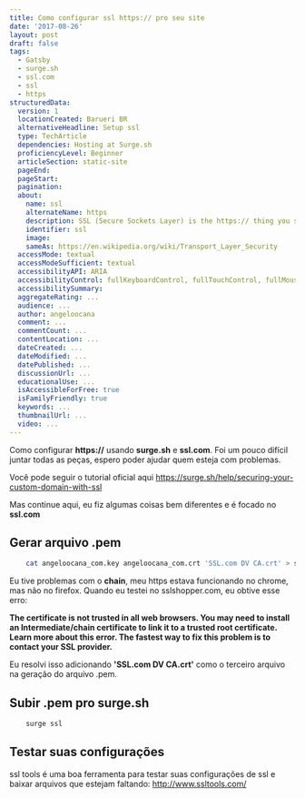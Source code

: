 ```yaml
---
title: Como configurar ssl https:// pro seu site
date: '2017-08-26'
layout: post
draft: false
tags:
  - Gatsby
  - surge.sh
  - ssl.com
  - ssl
  - https
structuredData:
  version: 1
  locationCreated: Barueri BR  
  alternativeHeadline: Setup ssl
  type: TechArticle
  dependencies: Hosting at Surge.sh
  proficiencyLevel: Beginner
  articleSection: static-site
  pageEnd:
  pageStart:
  pagination:
  about:
    name: ssl
    alternateName: https
    description: SSL (Secure Sockets Layer) is the https:// thing you see in some urls, it adds security technology for establishing an encrypted link between a web server and a browser.
    identifier: ssl
    image:
    sameAs: https://en.wikipedia.org/wiki/Transport_Layer_Security
  accessMode: textual
  accessModeSufficient: textual
  accessibilityAPI: ARIA
  accessibilityControl: fullKeyboardControl, fullTouchControl, fullMouseControl
  accessibilitySummary:
  aggregateRating: ...
  audience: ...
  author: angeloocana
  comment: ...
  commentCount: ...
  contentLocation: ...
  dateCreated: ...
  dateModified: ...
  datePublished: ...
  discussionUrl: ...
  educationalUse: ...    
  isAccessibleForFree: true
  isFamilyFriendly: true
  keywords: ...  
  thumbnailUrl: ...  
  video: ...
---
```


Como configurar **https://** usando **surge.sh** e **ssl.com**.
Foi um pouco difícil juntar todas as peças, espero poder ajudar quem esteja com problemas.

Você pode seguir o tutorial oficial aqui https://surge.sh/help/securing-your-custom-domain-with-ssl

Mas continue aqui, eu fiz algumas coisas bem diferentes e é focado no **ssl.com**

## Gerar arquivo .pem

```bash
    cat angeloocana_com.key angeloocana_com.crt 'SSL.com DV CA.crt' > surge3.pem
```

Eu tive problemas com o **chain**, meu https estava funcionando no chrome, mas não no firefox.
Quando eu testei no sslshopper.com, eu obtive esse erro:

**The certificate is not trusted in all web browsers. You may need to install an Intermediate/chain certificate to link it to a trusted root certificate. Learn more about this error. The fastest way to fix this problem is to contact your SSL provider.**

Eu resolvi isso adicionando **'SSL.com DV CA.crt'** como o terceiro arquivo na geração do arquivo .pem.

## Subir .pem pro surge.sh

```bash
    surge ssl
```

## Testar suas configurações
ssl tools é uma boa ferramenta para testar suas configurações de ssl e baixar arquivos que estejam faltando:
http://www.ssltools.com/

